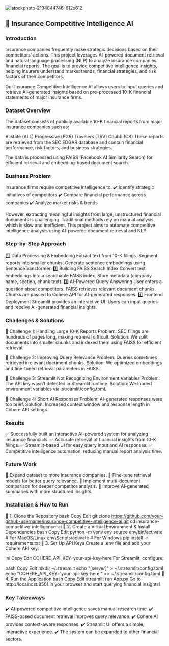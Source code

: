 ![istockphoto-2194844746-612x612](https://github.com/user-attachments/assets/c05aeb88-c2f2-4de5-a430-b57e16b57da6)


## 📌 Insurance Competitive Intelligence AI
### Introduction
Insurance companies frequently make strategic decisions based on their competitors' actions<txt>. This project leverages AI-powered document retrieval and natural language processing (NLP) to analyze insurance companies' financial reports<txt>. The goal is to provide competitive intelligence insights, helping insurers understand market trends, financial strategies, and risk factors of their competitors<txt>.

Our Insurance Competitive Intelligence AI allows users to input queries and retrieve AI-generated insights based on pre-processed 10-K financial statements of major insurance firms<txt>.

### Dataset Overview
The dataset consists of publicly available 10-K financial reports from major insurance companies such as:<txt>

Allstate (ALL)<txt>
Progressive (PGR)<txt>
Travelers (TRV)<txt>
Chubb (CB)<txt>
These reports are retrieved from the SEC EDGAR database and contain financial performance, risk factors, and business strategies<txt>.

The data is processed using FAISS (Facebook AI Similarity Search) for efficient retrieval and embedding-based document search<txt>.

### Business Problem
Insurance firms require competitive intelligence to:<txt>
✔️ Identify strategic initiatives of competitors<txt>
✔️ Compare financial performance across companies<txt>
✔️ Analyze market risks & trends<txt>

However, extracting meaningful insights from large, unstructured financial documents is challenging<txt>. Traditional methods rely on manual analysis, which is slow and inefficient<txt>. This project aims to automate competitive intelligence analysis using AI-powered document retrieval and NLP<txt>.

### Step-by-Step Approach
1️⃣ Data Processing & Embedding
Extract text from 10-K filings<txt>.
Segment reports into smaller chunks<txt>.
Generate sentence embeddings using SentenceTransformer<txt>.
2️⃣ Building FAISS Search Index
Convert text embeddings into a searchable FAISS index<txt>.
Store metadata (company name, section, chunk text)<txt>.
3️⃣ AI-Powered Query Answering
User enters a question about competitors<txt>.
FAISS retrieves relevant document chunks<txt>.
Chunks are passed to Cohere API for AI-generated responses<txt>.
4️⃣ Frontend Deployment
Streamlit provides an interactive UI<txt>.
Users can input queries and receive AI-generated financial insights<txt>.

### Challenges & Solutions
🔹 Challenge 1: Handling Large 10-K Reports
Problem: SEC filings are hundreds of pages long, making retrieval difficult<txt>.
Solution: We split documents into smaller chunks and indexed them using FAISS for efficient retrieval<txt>.

🔹 Challenge 2: Improving Query Relevance
Problem: Queries sometimes retrieved irrelevant document chunks<txt>.
Solution: We optimized embeddings and fine-tuned retrieval parameters in FAISS<txt>.

🔹 Challenge 3: Streamlit Not Recognizing Environment Variables
Problem: The API key wasn’t detected in Streamlit runtime<txt>.
Solution: We loaded environment variables via .streamlit/config.toml<txt>.

🔹 Challenge 4: Short AI Responses
Problem: AI-generated responses were too brief<txt>.
Solution: Increased context window and response length in Cohere API settings<txt>.

### Results
✅ Successfully built an interactive AI-powered system for analyzing insurance financials<txt>.
✅ Accurate retrieval of financial insights from 10-K filings<txt>.
✅ Streamlit-based UI for easy query input and AI responses<txt>.
✅ Competitive intelligence automation, reducing manual report analysis time<txt>.

### Future Work
🔹 Expand dataset to more insurance companies<txt>.
🔹 Fine-tune retrieval models for better query relevance<txt>.
🔹 Implement multi-document comparison for deeper competitor analysis<txt>.
🔹 Improve AI-generated summaries with more structured insights<txt>.

### Installation & How to Run
🔹 1. Clone the Repository
bash
Copy
Edit
git clone https://github.com/your-github-username/insurance-competitive-intelligence-ai.git
cd insurance-competitive-intelligence-ai
🔹 2. Create a Virtual Environment & Install Dependencies
bash
Copy
Edit
python -m venv env
source env/bin/activate  # For MacOS/Linux
env\Scripts\activate  # For Windows
pip install -r requirements.txt
🔹 3. Set Up API Keys
Create a .env file and add your Cohere API key:<txt>

ini
Copy
Edit
COHERE_API_KEY=your-api-key-here
For Streamlit, configure:<txt>

bash
Copy
Edit
mkdir ~/.streamlit
echo "[server]" > ~/.streamlit/config.toml
echo "COHERE_API_KEY='your-api-key-here'" >> ~/.streamlit/config.toml
🔹 4. Run the Application
bash
Copy
Edit
streamlit run App.py
Go to http://localhost:8501 in your browser and start querying financial insights<txt>!

### Key Takeaways
✔️ AI-powered competitive intelligence saves manual research time<txt>.
✔️ FAISS-based document retrieval improves query relevance<txt>.
✔️ Cohere AI provides context-aware responses<txt>.
✔️ Streamlit UI offers a simple, interactive experience<txt>.
✔️ The system can be expanded to other financial sectors<txt>.
